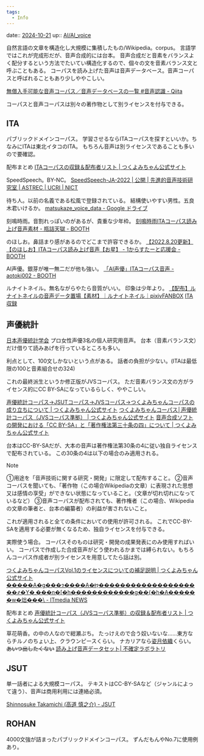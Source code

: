 ```yaml
---
tags:
  - Info
---
```


date:: [2024-10-21](Daily_Note/2024-10-21.md)
up:: [AI/AI_voice](AI/AI_voice.md)

自然言語の文章を構造化し大規模に集積したもの/Wikipedia。corpus。
言語学ではこれが完成形だが、音声合成的には台本。
音声合成だと音素をバランスよく配分するという方法でたいてい構造化するので、個々の文を音素バランス文と呼ぶこともある。
コーパスを読み上げた音声は音声データベース。音声コーパスと呼ばれることもあり少しややこしい。

[無償入手可能な音声コーパス／音声データベースの一覧 #音声認識 - Qiita](https://qiita.com/nakakq/items/74fea8b55d08032d25f9)

コーパスと音声コーパスは別々の著作物として別ライセンスを付与できる。

## ITA
パブリックドメインコーパス。
学習させるならITAコーパスを探すといいか。ちなみにITAは東北イタコのITA。
もちろん音声は別ライセンスであることも多いので要確認。

配布まとめ
[ITAコーパスの収録＆配布者リスト | つくよみちゃん公式サイト](https://tyc.rei-yumesaki.net/material/corpus/ita-list/)

SpeedSpeech。BY-NC。
[SpeedSpeech-JA-2022 | 公開 | 先進的音声技術研究室 | ASTREC | UCRI | NICT](https://ast-astrec.nict.go.jp/release/speedspeech_ja_2022/download.html)

待ち人。以前の名義である松風で登録されている。
結構使いやすい男性。五良木君いけるか。
[matsukaze\_voice\_data - Google ドライブ](https://drive.google.com/drive/folders/1hIPDU2blUdWr_YyweaohsbYVT8Z62Qgy)

刻鳴時雨。音割れっぽいのがあるが、貴重な少年枠。
[刻鳴時雨ITAコーパス読み上げ音声素材 - 瓶詰天獄 - BOOTH](https://booth.pm/ja/items/3640133)

のほしお。鼻詰まり感があるのでどこまで許容できるか。
[【2022.8.20更新】【のほしお】ITAコーパス読み上げ音声【お星】 - 1からすたーと応援会 - BOOTH](https://booth.pm/ja/items/3939132)

AI声優。銀芽が唯一無二だが他も強い。
[「AI声優」ITAコーパス音声 - aotoki002 - BOOTH](https://aoto002.booth.pm/items/4373936)

ルナイトネイル。無名ながらやたら音質がいい。
印象は少年より。
[【配布】ルナイトネイルの音声データ置場【素材】｜ルナイトネイル｜pixivFANBOX](https://runaitoneiru.fanbox.cc/posts/3786422)
[ITA収録](ITA%E5%8F%8E%E9%8C%B2.md)

## 声優統計
[日本声優統計学会](https://voice-statistics.github.io/)
プロ女性声優3名の個人研究用音声。
台本（音素バランス文）だけ借りて読みあげを行っているところも多い。

利点として、100文しかないという点がある。
話者の負担が少ない。(ITAは最低限の100と音素組合せの324)

これの最終派生というか修正版がJVSコーパス。
ただ音素バランス文の方がライセンス的にCC BY-SAになっているらしく、ややこしい。

[声優統計コーパス→JSUTコーパス→JVSコーパス→つくよみちゃんコーパスの成り立ちについて | つくよみちゃん公式サイト](https://tyc.rei-yumesaki.net/material/corpus/voiceactress100/)
[つくよみちゃんコーパス│声優統計コーパス（JVSコーパス準拠） | つくよみちゃん公式サイト](https://tyc.rei-yumesaki.net/material/corpus/)
[音声合成ソフトの開発における「CC BY-SA」と「著作権法第三十条の四」について | つくよみちゃん公式サイト](https://tyc.rei-yumesaki.net/material/corpus/cc-by-sa/)

台本はCC-BY-SAだが、大本の音声は著作権法第30条の4に従い独自ライセンスで配布されている。
この30条の4は以下の場合のみ適用される。

>[!Note]
>①用途を「音声技術に関する研究・開発」に限定して配布すること。
②音声コーパスを聞いても、「著作物（この場合Wikipediaの文章）に表現された思想又は感情の享受」ができない状態になっていること。（文章が切れ切れになっているなど）
③音声コーパスが配布されても、著作権者（この場合、Wikipediaの文章の筆者と、台本の編纂者）の利益が害されないこと。

これが適用されると全ての条件においての使用が許可される。
これでCC-BY-SAを適用する必要が無くなるため、独自ライセンスを付与できる。


実際使う場合。
コーパスそのものは研究・開発の成果発表にのみ使用すればいい。
コーパスで作成した合成音声がどう使われるかまでは縛られない。もちろんコーパス作成者が別ライセンスを用意してたら話は別。

[つくよみちゃんコーパスVol.1のライセンスについての補足説明 | つくよみちゃん公式サイト](https://tyc.rei-yumesaki.net/material/corpus/cc-by-sa/hosoku/)
[�����A�g���ɂ����A�ǂ݂ɂ��������������������҂�Y�܂���n�\[�h������������g��{�h�A������w�炪���\\ - ITmedia NEWS](https://www.itmedia.co.jp/news/articles/2106/18/news099.html)


配布まとめ
[声優統計コーパス（JVSコーパス準拠）の収録＆配布者リスト | つくよみちゃん公式サイト](https://tyc.rei-yumesaki.net/material/corpus/voiceactress100/list/)

草花萌香。の中の人なので紺瀬ぷち。
たっけえので合う奴いないな……東方ならチルノのちょい上、クラウンピースくらい。
ナカリアなら[姿月依織](Novel/Nacaria/Iori_Shiduki.md)くらい。~~あいつ出したくない~~
[読み上げ音声データセット| 不確定ラボラトリ](https://concepetit.wixsite.com/sohkamonet/voicedataset)

## JSUT
単一話者による大規模コーパス。
テキストはCC-BY-SAなど（ジャンルによって違う）、音声は商用利用には連絡必須。

[Shinnosuke Takamichi (高道 慎之介) - JSUT](https://sites.google.com/site/shinnosuketakamichi/publication/jsut)

## ROHAN
4000文強が詰まったパブリックドメインコーパス。
ずんだもんやNo.7に使用例あり。


